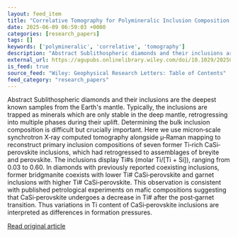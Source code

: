 ```yaml
---
layout: feed_item
title: "Correlative Tomography for Polymineralic Inclusion Composition in Sublithospheric Diamonds"
date: 2025-06-09 06:59:03 +0000
categories: [research_papers]
tags: []
keywords: ['polymineralic', 'correlative', 'tomography']
description: "Abstract Sublithospheric diamonds and their inclusions are the deepest known samples from the Earth's mantle"
external_url: https://agupubs.onlinelibrary.wiley.com/doi/10.1029/2025GL114704?af=R
is_feed: true
source_feed: "Wiley: Geophysical Research Letters: Table of Contents"
feed_category: "research_papers"
---
```


Abstract Sublithospheric diamonds and their inclusions are the deepest known samples from the Earth's mantle. Typically, the inclusions are trapped as minerals which are only stable in the deep mantle, retrogressing into multiple phases during their uplift. Determining the bulk inclusion composition is difficult but crucially important. Here we use micron‐scale synchrotron X‐ray computed tomography alongside μ‐Raman mapping to reconstruct primary inclusion compositions of seven former Ti‐rich CaSi‐perovskite inclusions, which had retrogressed to assemblages of breyite and perovskite. The inclusions display Ti#s (molar Ti/[Ti + Si]), ranging from 0.03 to 0.60. In diamonds with previously reported coexisting inclusions, former bridgmanite coexists with lower Ti# CaSi‐perovskite and garnet inclusions with higher Ti# CaSi‐perovskite. This observation is consistent with published petrological experiments on mafic compositions suggesting that CaSi‐perovskite undergoes a decrease in Ti# after the post‐garnet transition. Thus variations in Ti content of CaSi‐perovskite inclusions are interpreted as differences in formation pressures.

[Read original article](https://agupubs.onlinelibrary.wiley.com/doi/10.1029/2025GL114704?af=R)
